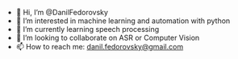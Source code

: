 - 👋 Hi, I’m @DanilFedorovsky
- 👀 I’m interested in machine learning and automation with python
- 🌱 I’m currently learning speech processing
- 💞️ I’m looking to collaborate on ASR or Computer Vision
- 📫 How to reach me: danil.fedorovsky@gmail.com

<!---
DanilFedorovsky/DanilFedorovsky is a ✨ special ✨ repository because its `README.md` (this file) appears on your GitHub profile.
You can click the Preview link to take a look at your changes.
--->

